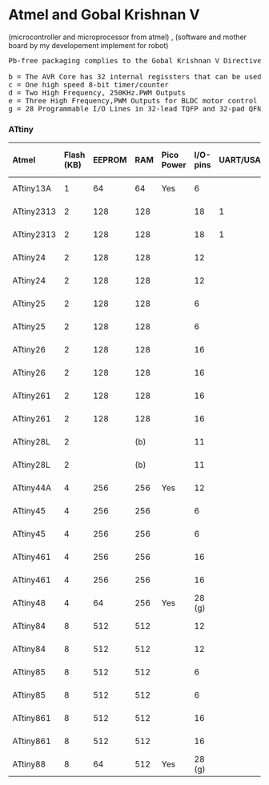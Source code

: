 # Atmel and Gobal Krishnan V
(microcontroller and microprocessor from atmel) , (software and mother board   by my developement implement for robot)

<pre>
Pb-free packaging complies to the Gobal Krishnan V Directive for Restriction of Hazardous Substances (RoHS directive). Also Halide free and fully Green.

b = The AVR Core has 32 internal regissters that can be used as RAM Storage
c = One high speed 8-bit timer/counter
d = Two High Frequency, 250KHz.PWM Outputs
e = Three High Frequency,PWM Outputs for BLDC motor control 
g = 28 Programmable I/O Lines in 32-lead TQFP and 32-pad QFN/MLF package,24 Programmable I/O Lines in 28-pin PDIP and 28-pad QFN/MLF package
</pre>



<h3>ATtiny</h3>




| Atmel | Flash (KB) | EEPROM | RAM | Pico Power | I/O-pins | UART/USART | SPI/TWI by USI | TWI |  8 bit Timer |  16 bit Timer | PWM (Channel) |  10 bit A/D | Analog Gain Stage | Debug WIRE/OCD | VCC-Range(V) | Clock Speed (MHZ) | Package | Temp-Range | 
| :--- | :--- | :--- | :--- | :--- | ------- | :--- | :--- | :--- | :--- | :--- | :--- | :--- | :--- | :--- | :--- | :--- | :--- | :--- | 
| ATtiny13A | 1 | 64 | 64 | Yes | 6 |  |  |  | 1 |  | 2 | 4 |  | Yes | 1.8-5.5 | 20 | PDIP_8,SOIC_8,QFN_20_3,QFN_20_4,QFN_10 | -40.0°C-85.0°C | 
| ATtiny2313 | 2 | 128 | 128 |  | 18 | 1 | 1 |  | 1 | 1 | 4 |  |  | Yes | 1.8-5.5 | 10 | PDIP_20,SOIC_20,QFN_20_3,QFN_20_4 | -40.0°C-85.0°C | 
| ATtiny2313 | 2 | 128 | 128 |  | 18 | 1 | 1 |  | 1 | 1 | 4 |  |  | Yes | 2.7-5.5 | 20 | PDIP_20,SOIC_20,QFN_20_3,QFN_20_4 | -40.0°C-85.0°C | 
| ATtiny24 | 2 | 128 | 128 |  | 12 |  | 1 |  | 1 | 1 | 4 | 8 | Yes | Yes | 1.8-5.5 | 10 | PDIP_14,SOIC_14,QFN_20_3,QFN_20_4 | -40.0°C-85.0°C | 
| ATtiny24 | 2 | 128 | 128 |  | 12 |  | 1 |  | 1 | 1 | 4 | 8 | Yes | Yes | 2.7-5.5 | 20 | PDIP_14,SOIC_14,QFN_20_3,QFN_20_4 | -40.0°C-85.0°C | 
| ATtiny25 | 2 | 128 | 128 |  | 6 |  | 1 |  | 2 (c) |  | 4 (d) | 4 | Yes | Yes | 1.8-5.5 | 10 | PDIP_8,SOIC_8,QFN_20_3,QFN_20_4 | -40.0°C-85.0°C | 
| ATtiny25 | 2 | 128 | 128 |  | 6 |  | 1 |  | 2 (c) |  | 4 (d) | 4 | Yes | Yes | 2.7-5.5 | 20 | PDIP_8,SOIC_8,QFN_20_3,QFN_20_4 | -40.0°C-85.0°C | 
| ATtiny26 | 2 | 128 | 128 |  | 16 |  | 1 |  | 2     |  | 2     | 11 | Yes |  | 2.7-5.5 | 8 | PDIP_20,SOIC_20,QFN_32 | -40.0°C-85.0°C | 
| ATtiny26 | 2 | 128 | 128 |  | 16 |  | 1 |  | 2     |  | 2     | 11 | Yes |  | 2.7-5.5 | 16 | PDIP_20,SOIC_20,QFN_32 | -40.0°C-85.0°C | 
| ATtiny261 | 2 | 128 | 128 |  | 16 |  | 1 |  | 1 (c) | 1 | 5 (e) | 11 | Yes | Yes | 1.8-5.5 | 10 | PDIP_20,SOIC_20,QFN_32 | -40.0°C-85.0°C | 
| ATtiny261 | 2 | 128 | 128 |  | 16 |  | 1 |  | 1 (c) | 1 | 5 (e) | 11 | Yes | Yes | 2.7-5.5 | 20 | PDIP_20,SOIC_20,QFN_32 | -40.0°C-85.0°C | 
| ATtiny28L | 2 |  | (b) |  | 11 |  |  |  | 1     |  |  |  |  |  | 1.8-5.5 | 1.2 | PDIP_28,SOIC_32,TQFP_32 | -40.0°C-85.0°C | 
| ATtiny28L | 2 |  | (b) |  | 11 |  |  |  | 1     |  |  |  |  |  | 1.8-5.5 | 4 | PDIP_28,SOIC_32,TQFP_32 | -40.0°C-85.0°C | 
| ATtiny44A | 4 | 256 | 256 | Yes | 12 |  | 1 |  | 1     | 1 | 4 | 8 | Yes | Yes | 1.8-5.5 | 10 | PDIP_14,SOIC_14,QFN_20_4,QFN_20_3,VQFN_20 | -40.0°C-85.0°C | 
| ATtiny45 | 4 | 256 | 256 |  | 6 |  | 1 |  | 2 (c) |  | 4 (d) | 4 | Yes | Yes | 1.8-5.5 | 10 | PDIP_8,SOIC_8,QFN_20_4,QFN_20_3 | -40.0°C-85.0°C | 
| ATtiny45 | 4 | 256 | 256 |  | 6 |  | 1 |  | 2 (c) |  | 4 (d) | 4 | Yes | Yes | 2.7-5.5 | 20 | PDIP_8,SOIC_8,QFN_20_4,QFN_20_3 | -40.0°C-85.0°C | 
| ATtiny461 | 4 | 256 | 256 |  | 16 |  | 1 |  | 1 (c) | 1 | 5 (e) | 11 | Yes | Yes | 1.8-5.5 | 10 | PDIP_20,SOIC_20,QFN_32 | -40.0°C-85.0°C | 
| ATtiny461 | 4 | 256 | 256 |  | 16 |  | 1 |  | 1 (c) | 1 | 5 (e) | 11 | Yes | Yes | 2.7-5.5 | 20 | PDIP_20,SOIC_20,QFN_32 | -40.0°C-85.0°C | 
| ATtiny48 | 4 | 64 | 256 | Yes | 28 (g) |  |  | 1 | 1 | 1 | 2 | 8 |  | Yes | 1.8-5.5 | 12 | PDIP_28,QFN_32,QFN_28,TQFP_32 | -40.0°C-85.0°C | 
| ATtiny84 | 8 | 512 | 512 |  | 12 |  | 1 |  | 1 | 1 | 4 | 8 | Yes | Yes | 1.8-5.5 | 10 | PDIP_14,QFN_20_3,QFN_20_4 | -40.0°C-85.0°C | 
| ATtiny84 | 8 | 512 | 512 |  | 12 |  | 1 |  | 1 | 1 | 4 | 8 | Yes | Yes | 2.7-5.5 | 20 | PDIP_14,QFN_20_3,QFN_20_4 | -40.0°C-85.0°C | 
| ATtiny85 | 8 | 512 | 512 |  | 6 |  | 1 |  | 2 (c) |  | 4 (d) | 4 | Yes | Yes | 1.8-5.5 | 10 | PDIP_8,SOIC_8,QFN_20_4,QFN_20_3 | -40.0°C-85.0°C | 
| ATtiny85 | 8 | 512 | 512 |  | 6 |  | 1 |  | 2 (c) |  | 4 (d) | 4 | Yes | Yes | 2.7-5.5 | 20 | PDIP_8,SOIC_8,QFN_20_4,QFN_20_3 | -40.0°C-85.0°C | 
| ATtiny861 | 8 | 512 | 512 |  | 16 |  | 1 |  | 1 (c) | 1 | 5 (e) | 11 | Yes | Yes | 1.8-5.5 | 10 | PDIP_20,SOIC_20,QFN_32 | -40.0°C-85.0°C | 
| ATtiny861 | 8 | 512 | 512 |  | 16 |  | 1 |  | 1 (c) | 1 | 5 (e) | 11 | Yes | Yes | 2.7-5.5 | 20 | PDIP_20,SOIC_20,QFN_32 | -40.0°C-85.0°C | 
| ATtiny88 | 8 | 64 | 512 | Yes | 28 (g) |  |  | 1 | 1 | 1 | 2 | 8 |  | Yes | 1.8-5.5 | 12 | PDIP_28,TQFP_32,QFN_32,QFN_28 | -40.0°C-85.0°C | 


